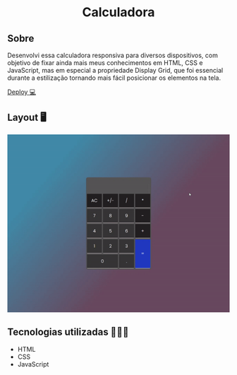 
<h1 align="center">Calculadora</h1>

## Sobre 
Desenvolvi essa calculadora responsiva para diversos dispositivos, com objetivo de fixar ainda mais meus conhecimentos em HTML, CSS e JavaScript, mas em especial a propriedade Display Grid, que foi essencial durante a estilização tornando mais fácil posicionar os elementos na tela. 
<br>



<a href="https://calculadorajs-01.netlify.app/" target="_blank" >Deploy 💻</a>


<h2>Layout 🖥️</h2>

![App Screenshot](https://github.com/wagnerSfarias/calculadora-JS/blob/main/assets/gif.gif?raw=true)


## Tecnologias utilizadas 👨🏻‍💻
- HTML
- CSS
- JavaScript
